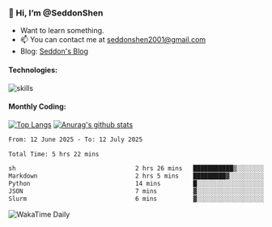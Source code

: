 ### 👋 Hi, I’m @SeddonShen
- Want to learn something.
- 📫 You can contact me at seddonshen2001@gmail.com
- Blog: [Seddon's Blog](https://seddonshen.github.io/)
#### Technologies:

![skills](https://skillicons.dev/icons?i=scala,js,html,css,bootstrap,jquery,c,cpp,cloudflare,django,docker,flask,git,github,githubactions,linux,latex,mysql,nodejs,ps,php,pr,py,raspberrypi,redis,unreal,v,vscode,vue,bash)

#### Monthly Coding:
[![Top Langs](https://github-readme-stats.vercel.app/api/top-langs?username=seddonshen&show_icons=true&locale=en&layout=compact&hide=html&langs_count=8)](https://github.com/SeddonShen/)
[![Anurag's github stats](https://github-readme-stats.vercel.app/api?username=SeddonShen&count_private=true&show_icons=true)](https://github.com/anuraghazra/github-readme-stats)
<!--START_SECTION:waka-->

```txt
From: 12 June 2025 - To: 12 July 2025

Total Time: 5 hrs 22 mins

sh                                 2 hrs 26 mins   ███████████▒░░░░░░░░░░░░░   45.46 %
Markdown                           2 hrs 5 mins    █████████▓░░░░░░░░░░░░░░░   38.90 %
Python                             14 mins         █░░░░░░░░░░░░░░░░░░░░░░░░   04.48 %
JSON                               7 mins          ▓░░░░░░░░░░░░░░░░░░░░░░░░   02.37 %
Slurm                              6 mins          ▓░░░░░░░░░░░░░░░░░░░░░░░░   02.09 %
```

<!--END_SECTION:waka-->

![WakaTime Daily](https://wakatime.com/share/@seddon2001/61a7e342-5f12-4fea-bf92-1fac161e97d6.svg)
<!---
SeddonShen/SeddonShen is a ✨ special ✨ repository because its `README.md` (this file) appears on your GitHub profile.
You can click the Preview link to take a look at your changes.
--->
